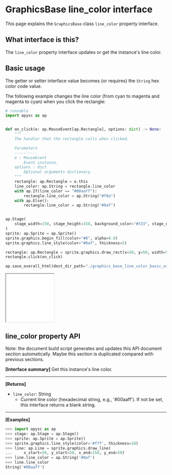 # GraphicsBase line_color interface

This page explains the `GraphicsBase` class `line_color` property interface.

## What interface is this?

The `line_color` property interface updates or get the instance's line color.

## Basic usage

The getter or setter interface value becomes (or requires) the `String` hex color code value.

The following example changes the line color (from cyan to magenta and magenta to cyan) when you click the rectangle:

```py
# runnable
import apysc as ap


def on_click(e: ap.MouseEvent[ap.Rectangle], options: dict) -> None:
    """
    The handler that the rectangle calls when clicked.

    Parameters
    ----------
    e : MouseEvent
        Event instance.
    options : dict
        Optional arguments dictionary.
    """
    rectangle: ap.Rectangle = e.this
    line_color: ap.String = rectangle.line_color
    with ap.If(line_color == "#00aaff"):
        rectangle.line_color = ap.String("#f0a")
    with ap.Else():
        rectangle.line_color = ap.String("#0af")


ap.Stage(
    stage_width=150, stage_height=150, background_color="#333", stage_elem_id="stage"
)
sprite: ap.Sprite = ap.Sprite()
sprite.graphics.begin_fill(color="#0", alpha=0.0)
sprite.graphics.line_style(color="#0af", thickness=5)

rectangle: ap.Rectangle = sprite.graphics.draw_rect(x=50, y=50, width=50, height=50)
rectangle.click(on_click)

ap.save_overall_html(dest_dir_path="./graphics_base_line_color_basic_usage/")
```

<iframe src="static/graphics_base_line_color_basic_usage/index.html" width="150" height="150"></iframe>


## line_color property API

<!-- Docstring: apysc._display.line_color_interface.LineColorInterface.line_color -->

<span class="inconspicuous-txt">Note: the document build script generates and updates this API document section automatically. Maybe this section is duplicated compared with previous sections.</span>

**[Interface summary]** Get this instance's line color.<hr>

**[Returns]**

- `line_color`: String
  - Current line color (hexadecimal string, e.g., '#00aaff'). If not be set, this interface returns a blank string.

<hr>

**[Examples]**

```py
>>> import apysc as ap
>>> stage: ap.Stage = ap.Stage()
>>> sprite: ap.Sprite = ap.Sprite()
>>> sprite.graphics.line_style(color='#fff', thickness=10)
>>> line: ap.Line = sprite.graphics.draw_line(
...     x_start=50, y_start=50, x_end=150, y_end=50)
>>> line.line_color = ap.String('#0af')
>>> line.line_color
String('#00aaff')
```